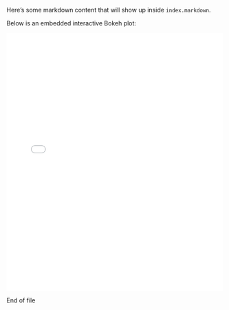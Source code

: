 Here’s some markdown content that will show up inside `index.markdown`.

Below is an embedded interactive Bokeh plot:

<iframe 
  src="images/myplodjwkjnft.html" 
  width="100%" 
  height="600" 
  frameborder="0"
  scrolling="no">
</iframe>

End of file